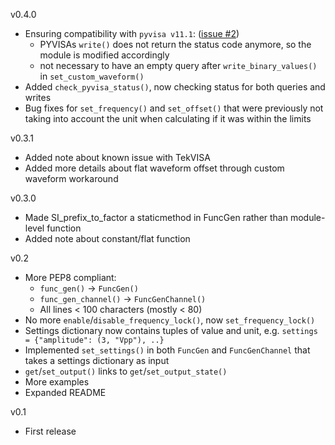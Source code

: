 v0.4.0
- Ensuring compatibility with `pyvisa v11.1`: ([issue #2](https://github.com/asvela/tektronix-func-gen/issues/2))
  - PYVISAs `write()` does not return the status code anymore, so the module is modified accordingly
  - not necessary to have an empty query after `write_binary_values()` in `set_custom_waveform()`
- Added `check_pyvisa_status()`, now checking status for both queries and writes
- Bug fixes for `set_frequency()` and `set_offset()` that were previously not taking into account the unit when calculating if it was within the limits

v0.3.1
- Added note about known issue with TekVISA
- Added more details about flat waveform offset through custom waveform workaround

v0.3.0
- Made SI_prefix_to_factor a staticmethod in FuncGen rather than module-level function
- Added note about constant/flat function

v0.2
- More PEP8 compliant:
  - `func_gen()` -> `FuncGen()`
  - `func_gen_channel()` -> `FuncGenChannel()`
  - All lines < 100 characters (mostly < 80)
- No more `enable`/`disable_frequency_lock()`, now `set_frequency_lock()`
- Settings dictionary now contains tuples of value and unit, e.g. `settings = {"amplitude": (3, "Vpp"), ..}`
- Implemented `set_settings()` in both `FuncGen` and `FuncGenChannel` that takes a settings dictionary as input
- `get`/`set_output()` links to `get`/`set_output_state()`
- More examples
- Expanded README

v0.1
- First release
